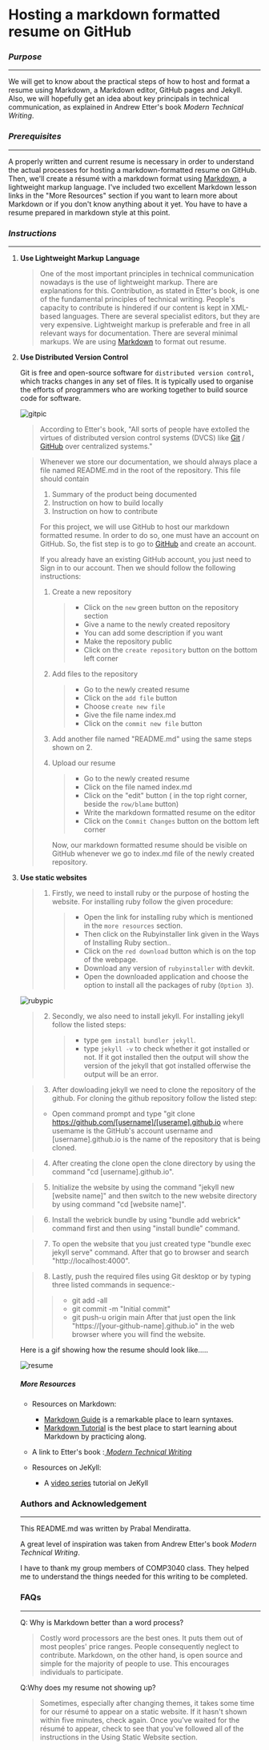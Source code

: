 # Hosting a markdown formatted resume on GitHub



### *Purpose*

---

We will get to know about the practical steps of how to host and format a resume using Markdown, a Markdown editor, GitHub pages and Jekyll. Also, we will hopefully get an idea about key principals in technical communication, as explained in Andrew Etter's book *Modern Technical Writing*.



### *Prerequisites*

---

A properly written and current resume is necessary in order to understand the actual processes for hosting a markdown-formatted resume on GitHub. Then, we'll create a résumé with a markdown format using [Markdown](https://en.wikipedia.org/wiki/Markdown), a lightweight markup language. I've included two excellent Markdown lesson links in the "More Resources" section if you want to learn more about Markdown or if you don't know anything about it yet. You have to have a resume prepared in markdown style at this point.

### *Instructions*

---

1. **Use Lightweight Markup** **Language**

   > One of the most important principles in technical communication nowadays is the use of lightweight markup. There are explanations for this. Contribution, as stated in Etter's book, is one of the fundamental principles of technical writing. People's capacity to contribute is hindered if our content is kept in XML-based languages. There are several specialist editors, but they are very expensive. Lightweight markup is preferable and free in all relevant ways for documentation. There are several minimal markups. We are using [Markdown](https://daringfireball.net/projects/markdown/) to format out resume.

   

2. **Use Distributed Version Control**

    Git is free and open-source software for `distributed version control`, which tracks changes in any set of files. It is typically used to organise the efforts of programmers who are working together to build source code for software.
    
    ![gitpic](/gitpic.jpg)


   > According to Etter's book, "All sorts of people have extolled the virtues of distributed version control systems (DVCS) like [Git](https://git-scm.com/) / [GitHub](https://github.com) over centralized systems." 

   > Whenever we store our documentation, we should always place a file named README.md in the root of the repository. This file should contain
   >
   > 1. Summary of the product being documented
   > 2. Instruction on how to build locally
   > 3. Instruction on how to contribute
   >
   > For this project, we will use GitHub to host our markdown formatted resume. In order to do so, one  must have an account on GitHub. So, the fist step is to go to [GitHub](https://github.com) and create an account.
   >
   > If you already have an existing GitHub account, you just need to Sign in to our account. Then we should follow the following instructions:
   >
   > 1. Create a new repository
   >
   >    > * Click on the `new` green button on the repository section
   >    > * Give a name to the newly created repository
   >    > * You can add some description if you want
   >    > * Make the repository public 
   >    > * Click on the `create repository` button on the bottom left corner
   >
   > 2. Add files to the repository
   >
   >    > * Go to the newly created resume
   >    > * Click on the `add file` button 
   >    > * Choose `create new file` 
   >    > * Give the file name index.md
   >    > * Click on the `commit new file` button
   >
   > 3. Add another file named "README.md" using the same steps shown on 2.
   >
   > 4. Upload our resume
   >
   >    > * Go to the newly created resume
   >    > * Click on the file named index.md
   >    > * Click on the "edit" button ( in the top right corner, beside the `row/blame` button)
   >    > * Write the markdown formatted resume on the editor
   >    > * Click on the `Commit Changes` button on the bottom left corner
   >
   >    Now, our markdown formatted resume should be visible on GitHub whenever we go to index.md file of the newly created repository.

   

3. **Use static websites**

    >1. Firstly, we need to install ruby or the purpose of hosting the website. For installing ruby follow the given procedure:
    >
    >    > * Open the link for installing ruby which is mentioned in the `more resources` section. 
    >    > * Then click on the Rubyinstaller link given in the Ways of Installing Ruby section..
    >    > * Click on the `red download` button which is on the top of the webpage.
    >    > * Download any version of `rubyinstaller` with devkit.
    >    > * Open the downloaded application and choose the option to install all the packages of ruby (`Option 3`). 

      ![rubypic](/rubyg.gif)
    
    >2. Secondly, we also need to install jekyll. For installing jekyll follow the listed steps:
    >
    >    > * type `gem install bundler jekyll`.
    >    > * type `jekyll -v` to check whether it got installed or not. If it got installed then the output will show the version of the jekyll that got installed offerwise the output will be an error.

    >3. After dowloading jekyll we need to clone the repository of the github. For cloning the github repository follow the listed step:
    >
    > * Open command prompt and type "git clone https://github.com/[username]/[userame].github.io where usemame is the GitHub's account username and [username].github.io is the name of the repository that is being cloned.

    >4. After creating the clone open the clone directory by using the command "cd [username].github.io".

    >5. Initialize the website by using the command "jekyll new [website name]" and then switch to the new website directory by using command "cd [website name]".

    >6. Install the webrick bundle by using "bundle add webrick" command first and then using "install bundle" command.

    >7. To open the website that you just created type "bundle exec jekyll serve" command. After that go to browser and search "http://localhost:4000".

    >8. Lastly, push the required files using Git desktop or by typing three listed commands in sequence:-
    >
    >   > * git add -all
    >   > * git commit -m "Initial commit"
    >   > * git push-u origin main After that just open the link "https://[your-github-name].github.io" in the web browser where you will find the website.

   
   Here is a gif showing how the resume should look like.....
   
   ![resume](/res.gif)


   ##### More Resources

   * Resources on Markdown:
     * [Markdown Guide](https://www.markdownguide.org/extended-syntax/#strikethrough) is a remarkable place to learn syntaxes.
     * [Markdown Tutorial](https://www.markdowntutorial.com) is the best place to start learning about Markdown by practicing along.

   * A link to Etter's book :[ _Modern Technical Writing_ ](https://www.amazon.ca/Modern-Technical-Writing-Introduction-Documentation-ebook/dp/B01A2QL9SS/ref=sr_1_1?crid=331C6HXMEK2GK&dchild=1&keywords=modern+technical+writing+by+andrew+etter&qid=1604455886&sprefix=modern+tech%2Caps%2C213&sr=8-1)

   * Resources on JeKyll:
     * A [video series](https://www.youtube.com/playlist?list=PLLAZ4kZ9dFpOPV5C5Ay0pHaa0RJFhcmcB) tutorial on JeKyll

   

   ### Authors and Acknowledgement

   ---

   This README.md was written by Prabal Mendiratta.

   A great level of inspiration was taken from Andrew Etter's book _Modern Technical Writing_.

   I have to thank my group members of COMP3040 class. They helped me to understand the things needed for this writing to be completed.

   ### FAQs

   ---

   Q: Why is Markdown better than a word process?

   > Costly word processors are the best ones. It puts them out of most peoples' price ranges. People consequently neglect to contribute. Markdown, on the other hand, is open source and simple for the majority of people to use. This encourages individuals to participate.

   Q:Why does my resume not showing up?

   > Sometimes, especially after changing themes, it takes some time for our résumé to appear on a static website. If it hasn't shown within five minutes, check again. Once you've waited for the résumé to appear, check to see that you've followed all of the instructions in the Using Static Website section.
